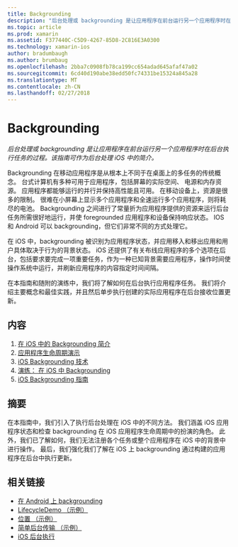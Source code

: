 ```yaml
---
title: Backgrounding
description: "后台处理或 backgrounding 是让应用程序在前台运行另一个应用程序时在后台执行任务的过程。 该指南可作为后台处理 iOS 中的简介。"
ms.topic: article
ms.prod: xamarin
ms.assetid: F377440C-C5D9-4267-85D8-2C816E3A0300
ms.technology: xamarin-ios
author: bradumbaugh
ms.author: brumbaug
ms.openlocfilehash: 2bba7c0908fb78ca199cc654adad645afaf47a02
ms.sourcegitcommit: 6cd40d190abe38edd50fc74331be15324a845a28
ms.translationtype: MT
ms.contentlocale: zh-CN
ms.lasthandoff: 02/27/2018
---
```

# <a name="backgrounding"></a>Backgrounding

_后台处理或 backgrounding 是让应用程序在前台运行另一个应用程序时在后台执行任务的过程。该指南可作为后台处理 iOS 中的简介。_

Backgrounding 在移动应用程序是从根本上不同于在桌面上的多任务的传统概念。 台式计算机有多种可用于应用程序，包括屏幕的实际空间、 电源和内存资源。 应用程序都能够运行的并行并保持高性能且可用。 在移动设备上，资源是很多的限制。 很难在小屏幕上显示多个应用程序和全速运行多个应用程序，则将耗尽的电池。 Backgrounding 之间进行了常量折为应用程序提供的资源来运行后台任务所需很好地运行，并使 foregrounded 应用程序和设备保持响应状态。 IOS 和 Android 可以 backgrounding，但它们非常不同的方式处理它。

在 iOS 中，backgrounding 被识别为应用程序状态，并应用移入和移出应用和用户具体取决于行为的背景状态。 iOS 还提供了有关布线应用程序的多个选项在后台，包括要求要完成一项重要任务，作为一种已知背景需要应用程序，操作时间使操作系统中运行，并刷新应用程序的内容指定时间间隔。

在本指南和随附的演练中，我们将了解如何在后台执行应用程序任务。 我们将介绍主要概念和最佳实践，并且然后单步执行创建的实际应用程序在后台接收位置更新。

## <a name="contents"></a>内容

1.  [在 iOS 中的 Backgrounding 简介](~/ios/app-fundamentals/backgrounding/introduction-to-backgrounding-in-ios.md)
1.  [应用程序生命周期演示](~/ios/app-fundamentals/backgrounding/application-lifecycle-demo.md)
1.  [iOS Backgrounding 技术](~/ios/app-fundamentals/backgrounding/ios-backgrounding-techniques/index.md)
1.  [演练： 在 iOS 中 Backgrounding](~/ios/app-fundamentals/backgrounding/ios-backgrounding-walkthroughs/index.md)
1.  [iOS Backgrounding 指南](~/ios/app-fundamentals/backgrounding/ios-backgrounding-guidance.md)

## <a name="summary"></a>摘要

在本指南中，我们引入了执行后台处理在 iOS 中的不同方法。 我们涵盖 iOS 应用程序状态和检查 backgrounding 在 iOS 应用程序生命周期中的扮演的角色。 此外，我们已了解如何，我们无法注册各个任务或整个应用程序在 iOS 中的背景中进行操作。 最后，我们强化我们了解在 iOS 上 backgrounding 通过构建的应用程序在后台中执行更新。



## <a name="related-links"></a>相关链接

- [在 Android 上 backgrounding](~/android/app-fundamentals/services/index.md)
- [LifecycleDemo （示例）](https://developer.xamarin.com/samples/monotouch/LifecycleDemo/)
- [位置 （示例）](https://developer.xamarin.com/samples/monotouch/Location/)
- [简单后台传输 （示例）](https://developer.xamarin.com/samples/monotouch/SimpleBackgroundTransfer/)
- [iOS 后台执行](https://developer.apple.com/library/ios/documentation/iPhone/Conceptual/iPhoneOSProgrammingGuide/BackgroundExecution/BackgroundExecution.html)
